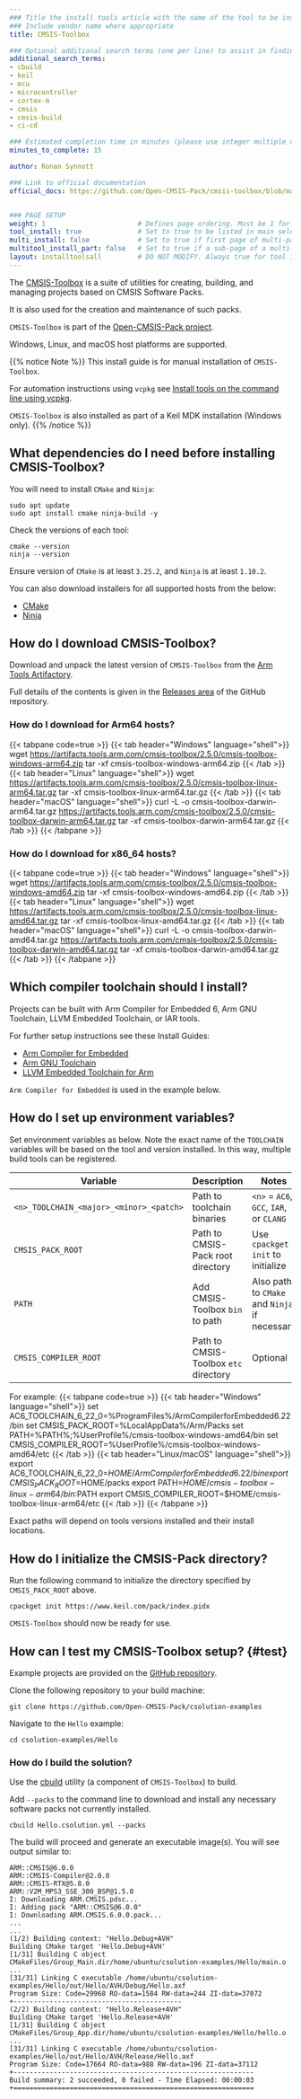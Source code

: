 ```yaml
---
### Title the install tools article with the name of the tool to be installed
### Include vendor name where appropriate
title: CMSIS-Toolbox

### Optional additional search terms (one per line) to assist in finding the article
additional_search_terms:
- cbuild
- keil
- mcu
- microcontroller
- cortex-m
- cmsis
- cmsis-build
- ci-cd

### Estimated completion time in minutes (please use integer multiple of 5)
minutes_to_complete: 15

author: Ronan Synnott

### Link to official documentation
official_docs: https://github.com/Open-CMSIS-Pack/cmsis-toolbox/blob/main/docs/README.md


### PAGE SETUP
weight: 1                       # Defines page ordering. Must be 1 for first (or only) page.
tool_install: true              # Set to true to be listed in main selection page, else false
multi_install: false            # Set to true if first page of multi-page article, else false
multitool_install_part: false   # Set to true if a sub-page of a multi-page article, else false
layout: installtoolsall         # DO NOT MODIFY. Always true for tool install articles
---
```

The [CMSIS-Toolbox](https://github.com/Open-CMSIS-Pack/cmsis-toolbox) is a suite of utilities for creating, building, and managing projects based on CMSIS Software Packs.

It is also used for the creation and maintenance of such packs.

`CMSIS-Toolbox` is part of the [Open-CMSIS-Pack project](https://www.open-cmsis-pack.org).

Windows, Linux, and macOS host platforms are supported.

{{% notice Note %}}
This install guide is for manual installation of `CMSIS-Toolbox`.

For automation instructions using `vcpkg` see [Install tools on the command line using vcpkg](/learning-paths/embedded-and-microcontrollers/vcpkg-tool-installation/).

`CMSIS-Toolbox` is also installed as part of a Keil MDK installation (Windows only).
{{% /notice %}}

## What dependencies do I need before installing CMSIS-Toolbox?

You will need to install `CMake` and `Ninja`:
```command
sudo apt update
sudo apt install cmake ninja-build -y
```
Check the versions of each tool:
```command
cmake --version
ninja --version
```
Ensure version of `CMake` is at least `3.25.2`, and `Ninja` is at least `1.10.2`.

You can also download installers for all supported hosts from the below:
* [CMake](https://cmake.org/download/)
* [Ninja](https://github.com/ninja-build/ninja/releases)

## How do I download CMSIS-Toolbox?

Download and unpack the latest version of `CMSIS-Toolbox` from the [Arm Tools Artifactory](https://artifacts.tools.arm.com/cmsis-toolbox/).

Full details of the contents is given in the [Releases area](https://github.com/Open-CMSIS-Pack/cmsis-toolbox/releases) of the GitHub repository.

### How do I download for Arm64 hosts?

{{< tabpane code=true >}}
  {{< tab header="Windows" language="shell">}}
wget https://artifacts.tools.arm.com/cmsis-toolbox/2.5.0/cmsis-toolbox-windows-arm64.zip
tar -xf cmsis-toolbox-windows-arm64.zip
  {{< /tab >}}
  {{< tab header="Linux" language="shell">}}
wget https://artifacts.tools.arm.com/cmsis-toolbox/2.5.0/cmsis-toolbox-linux-arm64.tar.gz
tar -xf cmsis-toolbox-linux-arm64.tar.gz
  {{< /tab >}}
  {{< tab header="macOS" language="shell">}}
curl -L -o cmsis-toolbox-darwin-arm64.tar.gz https://artifacts.tools.arm.com/cmsis-toolbox/2.5.0/cmsis-toolbox-darwin-arm64.tar.gz
tar -xf cmsis-toolbox-darwin-arm64.tar.gz
  {{< /tab >}}
{{< /tabpane >}}

### How do I download for x86_64 hosts?

{{< tabpane code=true >}}
  {{< tab header="Windows" language="shell">}}
wget https://artifacts.tools.arm.com/cmsis-toolbox/2.5.0/cmsis-toolbox-windows-amd64.zip
tar -xf cmsis-toolbox-windows-amd64.zip
  {{< /tab >}}
  {{< tab header="Linux" language="shell">}}
wget https://artifacts.tools.arm.com/cmsis-toolbox/2.5.0/cmsis-toolbox-linux-amd64.tar.gz
tar -xf cmsis-toolbox-linux-amd64.tar.gz
  {{< /tab >}}
  {{< tab header="macOS" language="shell">}}
curl -L -o cmsis-toolbox-darwin-amd64.tar.gz https://artifacts.tools.arm.com/cmsis-toolbox/2.5.0/cmsis-toolbox-darwin-amd64.tar.gz
tar -xf cmsis-toolbox-darwin-amd64.tar.gz
  {{< /tab >}}
{{< /tabpane >}}

## Which compiler toolchain should I install?

Projects can be built with Arm Compiler for Embedded 6, Arm GNU Toolchain, LLVM Embedded Toolchain, or IAR tools.

For further setup instructions see these Install Guides:
* [Arm Compiler for Embedded](/install-guides/armclang)
* [Arm GNU Toolchain](/install-guides/gcc/arm-gnu)
* [LLVM Embedded Toolchain for Arm](/install-guides/llvm-embedded/)

`Arm Compiler for Embedded` is used in the example below.

## How do I set up environment variables?

Set environment variables as below. Note the exact name of the `TOOLCHAIN` variables will be based on the tool and version installed. In this way, multiple build tools can be registered.

| Variable                                   | Description                           | Notes                                         |
| ------------------------------------------ | ------------------------------------- | --------------------------------------------- |
| `<n>_TOOLCHAIN_<major>_<minor>_<patch>` | Path to toolchain binaries            | `<n>` = `AC6`, `GCC`, `IAR`, or `CLANG`    |
| `CMSIS_PACK_ROOT`                          | Path to CMSIS-Pack root directory     | Use `cpackget init` to initialize             |
| `PATH`                                     | Add CMSIS-Toolbox `bin` to path       | Also path to `CMake` and `Ninja` if necessary |
| `CMSIS_COMPILER_ROOT`                      | Path to CMSIS-Toolbox `etc` directory | Optional                                      |


For example:
{{< tabpane code=true >}}
  {{< tab header="Windows" language="shell">}}
set AC6_TOOLCHAIN_6_22_0=%ProgramFiles%/ArmCompilerforEmbedded6.22/bin
set CMSIS_PACK_ROOT=%LocalAppData%/Arm/Packs
set PATH=%PATH%;%UserProfile%/cmsis-toolbox-windows-amd64/bin
set CMSIS_COMPILER_ROOT=%UserProfile%/cmsis-toolbox-windows-amd64/etc
  {{< /tab >}}
  {{< tab header="Linux/macOS" language="shell">}}
export AC6_TOOLCHAIN_6_22_0=$HOME/ArmCompilerforEmbedded6.22/bin
export CMSIS_PACK_ROOT=$HOME/packs
export PATH=$HOME/cmsis-toolbox-linux-arm64/bin:$PATH
export CMSIS_COMPILER_ROOT=$HOME/cmsis-toolbox-linux-arm64/etc
  {{< /tab >}}
{{< /tabpane >}}

Exact paths will depend on tools versions installed and their install locations.

## How do I initialize the CMSIS-Pack directory?

Run the following command to initialize the directory specified by `CMSIS_PACK_ROOT` above.
```command
cpackget init https://www.keil.com/pack/index.pidx
```

`CMSIS-Toolbox` should now be ready for use.

## How can I test my CMSIS-Toolbox setup? {#test}

Example projects are provided on the [GitHub repository](https://github.com/Open-CMSIS-Pack/csolution-examples).

Clone the following repository to your build machine:
```command
git clone https://github.com/Open-CMSIS-Pack/csolution-examples
```

Navigate to the `Hello` example:
```command
cd csolution-examples/Hello
```

### How do I build the solution?

Use the [cbuild](https://github.com/Open-CMSIS-Pack/cbuild) utility (a component of `CMSIS-Toolbox`) to build.

Add `--packs` to the command line to download and install any necessary software packs not currently installed.

```command
cbuild Hello.csolution.yml --packs
```

The build will proceed and generate an executable image(s). You will see output similar to:

```output
ARM::CMSIS@6.0.0
ARM::CMSIS-Compiler@2.0.0
ARM::CMSIS-RTX@5.8.0
ARM::V2M_MPS3_SSE_300_BSP@1.5.0
I: Downloading ARM.CMSIS.pdsc...
I: Adding pack "ARM::CMSIS@6.0.0"
I: Downloading ARM.CMSIS.6.0.0.pack...
...
...
(1/2) Building context: "Hello.Debug+AVH"
Building CMake target 'Hello.Debug+AVH'
[1/31] Building C object CMakeFiles/Group_Main.dir/home/ubuntu/csolution-examples/Hello/main.o
...
[31/31] Linking C executable /home/ubuntu/csolution-examples/Hello/out/Hello/AVH/Debug/Hello.axf
Program Size: Code=29968 RO-data=1584 RW-data=244 ZI-data=37072
+------------------------------------------
(2/2) Building context: "Hello.Release+AVH"
Building CMake target 'Hello.Release+AVH'
[1/31] Building C object CMakeFiles/Group_App.dir/home/ubuntu/csolution-examples/Hello/hello.o
...
[31/31] Linking C executable /home/ubuntu/csolution-examples/Hello/out/Hello/AVH/Release/Hello.axf
Program Size: Code=17664 RO-data=988 RW-data=196 ZI-data=37112
+------------------------------------------------------------
Build summary: 2 succeeded, 0 failed - Time Elapsed: 00:00:03
+============================================================
```
